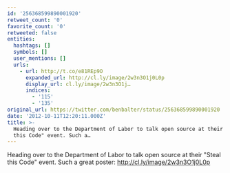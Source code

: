 ```yaml
---
id: '256368599890001920'
retweet_count: '0'
favorite_count: '0'
retweeted: false
entities:
  hashtags: []
  symbols: []
  user_mentions: []
  urls:
    - url: http://t.co/e81REp9O
      expanded_url: http://cl.ly/image/2w3n3O1j0L0p
      display_url: cl.ly/image/2w3n3O1j…
      indices:
        - '115'
        - '135'
original_url: https://twitter.com/benbalter/status/256368599890001920
date: '2012-10-11T12:20:11.000Z'
title: >-
  Heading over to the Department of Labor to talk open source at their "Steal
  this Code" event. Such a…
---
```


Heading over to the Department of Labor to talk open source at their "Steal this Code" event. Such a great poster: http://cl.ly/image/2w3n3O1j0L0p